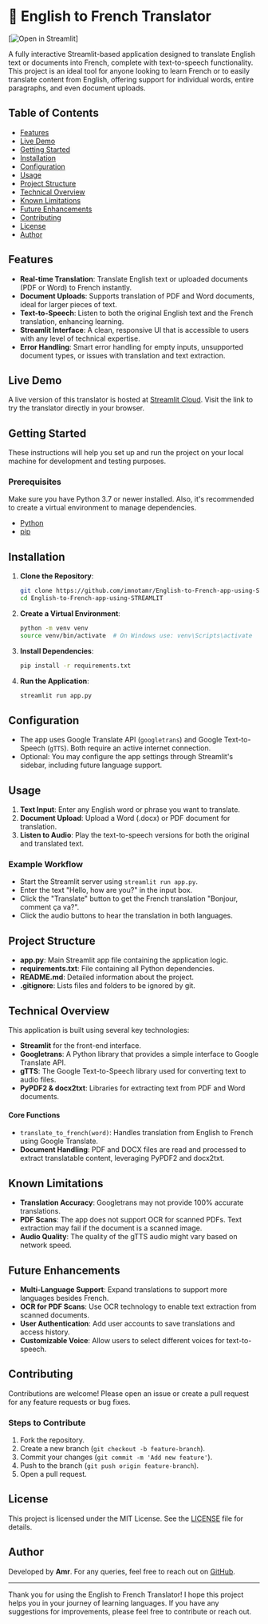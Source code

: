 # 🎈 English to French Translator
[![Open in Streamlit]([https://6gcqyb9gx9wu46qkuh5dua.streamlit.app/)]


A fully interactive Streamlit-based application designed to translate English text or documents into French, complete with text-to-speech functionality. This project is an ideal tool for anyone looking to learn French or to easily translate content from English, offering support for individual words, entire paragraphs, and even document uploads.

## Table of Contents
- [Features](#features)
- [Live Demo](#live-demo)
- [Getting Started](#getting-started)
- [Installation](#installation)
- [Configuration](#configuration)
- [Usage](#usage)
- [Project Structure](#project-structure)
- [Technical Overview](#technical-overview)
- [Known Limitations](#known-limitations)
- [Future Enhancements](#future-enhancements)
- [Contributing](#contributing)
- [License](#license)
- [Author](#author)

## Features
- **Real-time Translation**: Translate English text or uploaded documents (PDF or Word) to French instantly.
- **Document Uploads**: Supports translation of PDF and Word documents, ideal for larger pieces of text.
- **Text-to-Speech**: Listen to both the original English text and the French translation, enhancing learning.
- **Streamlit Interface**: A clean, responsive UI that is accessible to users with any level of technical expertise.
- **Error Handling**: Smart error handling for empty inputs, unsupported document types, or issues with translation and text extraction.

## Live Demo
A live version of this translator is hosted at [Streamlit Cloud](https://share.streamlit.io/imnotamr/English-to-French-app-using-STREAMLIT/main/app.py). Visit the link to try the translator directly in your browser.

## Getting Started
These instructions will help you set up and run the project on your local machine for development and testing purposes.

### Prerequisites
Make sure you have Python 3.7 or newer installed. Also, it's recommended to create a virtual environment to manage dependencies.

- [Python](https://www.python.org/downloads/)
- [pip](https://pip.pypa.io/en/stable/installation/)

## Installation
1. **Clone the Repository**:
   ```bash
   git clone https://github.com/imnotamr/English-to-French-app-using-STREAMLIT.git
   cd English-to-French-app-using-STREAMLIT
   ```

2. **Create a Virtual Environment**:
   ```bash
   python -m venv venv
   source venv/bin/activate  # On Windows use: venv\Scripts\activate
   ```

3. **Install Dependencies**:
   ```bash
   pip install -r requirements.txt
   ```

4. **Run the Application**:
   ```bash
   streamlit run app.py
   ```

## Configuration
- The app uses Google Translate API (`googletrans`) and Google Text-to-Speech (`gTTS`). Both require an active internet connection.
- Optional: You may configure the app settings through Streamlit's sidebar, including future language support.

## Usage
1. **Text Input**: Enter any English word or phrase you want to translate.
2. **Document Upload**: Upload a Word (.docx) or PDF document for translation.
3. **Listen to Audio**: Play the text-to-speech versions for both the original and translated text.

### Example Workflow
- Start the Streamlit server using `streamlit run app.py`.
- Enter the text "Hello, how are you?" in the input box.
- Click the "Translate" button to get the French translation "Bonjour, comment ça va?".
- Click the audio buttons to hear the translation in both languages.

## Project Structure
- **app.py**: Main Streamlit app file containing the application logic.
- **requirements.txt**: File containing all Python dependencies.
- **README.md**: Detailed information about the project.
- **.gitignore**: Lists files and folders to be ignored by git.

## Technical Overview
This application is built using several key technologies:
- **Streamlit** for the front-end interface.
- **Googletrans**: A Python library that provides a simple interface to Google Translate API.
- **gTTS**: The Google Text-to-Speech library used for converting text to audio files.
- **PyPDF2 & docx2txt**: Libraries for extracting text from PDF and Word documents.

#### Core Functions
- `translate_to_french(word)`: Handles translation from English to French using Google Translate.
- **Document Handling**: PDF and DOCX files are read and processed to extract translatable content, leveraging PyPDF2 and docx2txt.

## Known Limitations
- **Translation Accuracy**: Googletrans may not provide 100% accurate translations.
- **PDF Scans**: The app does not support OCR for scanned PDFs. Text extraction may fail if the document is a scanned image.
- **Audio Quality**: The quality of the gTTS audio might vary based on network speed.

## Future Enhancements
- **Multi-Language Support**: Expand translations to support more languages besides French.
- **OCR for PDF Scans**: Use OCR technology to enable text extraction from scanned documents.
- **User Authentication**: Add user accounts to save translations and access history.
- **Customizable Voice**: Allow users to select different voices for text-to-speech.

## Contributing
Contributions are welcome! Please open an issue or create a pull request for any feature requests or bug fixes.

### Steps to Contribute
1. Fork the repository.
2. Create a new branch (`git checkout -b feature-branch`).
3. Commit your changes (`git commit -m 'Add new feature'`).
4. Push to the branch (`git push origin feature-branch`).
5. Open a pull request.

## License
This project is licensed under the MIT License. See the [LICENSE](LICENSE) file for details.

## Author
Developed by **Amr**. For any queries, feel free to reach out on [GitHub](https://github.com/imnotamr).

---
Thank you for using the English to French Translator! I hope this project helps you in your journey of learning languages. If you have any suggestions for improvements, please feel free to contribute or reach out.


